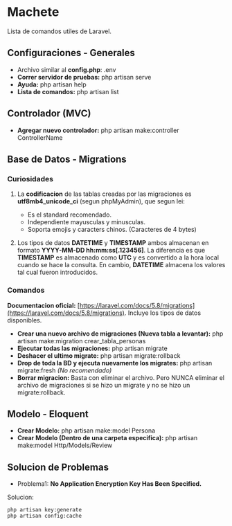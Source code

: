 # Machete

Lista de comandos utiles de Laravel.

## Configuraciones - Generales

- Archivo similar al **config.php**: .env
- **Correr servidor de pruebas:** php artisan serve
- **Ayuda:** php artisan help <comando>
- **Lista de comandos:** php artisan list

## Controlador (MVC)

- **Agregar nuevo controlador:** php artisan make:controller ControllerName

## Base de Datos - Migrations

### Curiosidades

1. La **codificacion** de las tablas creadas por las migraciones es **utf8mb4_unicode_ci** (segun phpMyAdmin), que segun lei:

   - Es el standard recomendado.
   - Independiente mayusculas y minusculas.
   - Soporta emojis y caracters chinos. (Caracteres de 4 bytes)

1. Los tipos de datos **DATETIME** y **TIMESTAMP** ambos almacenan en formato **YYYY-MM-DD hh:mm:ss[.123456]**. La diferencia es que **TIMESTAMP** es almacenado como **UTC** y es convertido a la hora local cuando se hace la consulta. En cambio, **DATETIME** almacena los valores tal cual fueron introducidos.

### Comandos

**Documentacion oficial:** [https://laravel.com/docs/5.8/migrations](https://laravel.com/docs/5.8/migrations). Incluye los tipos de datos disponibles.

- **Crear una nuevo archivo de migraciones (Nueva tabla a levantar):** php artisan make:migration crear_tabla_personas
- **Ejecutar todas las migraciones:** php artisan migrate
- **Deshacer el ultimo migrate:**  php artisan migrate:rollback
- **Drop de toda la BD y ejecuta nuevamente los migrates:** php artisan migrate:fresh  *(No recomendado)*
- **Borrar migracion:** Basta con eliminar el archivo. Pero NUNCA eliminar el archivo de migraciones si se hizo un migrate y no se hizo un migrate:rollback.

## Modelo - Eloquent

- **Crear Modelo:** php artisan make:model Persona
- **Crear Modelo (Dentro de una carpeta especifica):** php artisan make:model Http/Models/Review
## Solucion de Problemas
- Problema1: **No Application Encryption Key Has Been Specified.**

Solucion:
```
php artisan key:generate
php artisan config:cache
```
